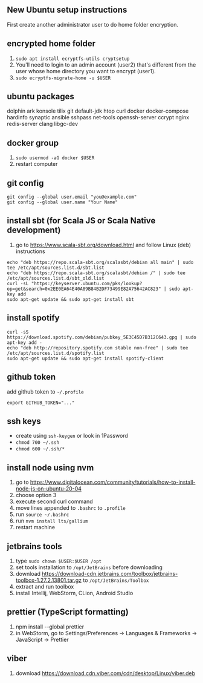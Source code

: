 New Ubuntu setup instructions
-----------------------------

First create another administrator user to do home folder encryption.

encrypted home folder
---------------------

1. `sudo apt install ecryptfs-utils cryptsetup`
2. You'll need to login to an admin account (user2) that's different from the user whose home directory you want to encrypt (user1).
3. `sudo ecryptfs-migrate-home -u $USER`

ubuntu packages
---------------

dolphin ark konsole tilix git default-jdk htop curl docker docker-compose hardinfo synaptic ansible sshpass net-tools openssh-server ccrypt nginx redis-server clang libgc-dev

docker group
------------

1. `sudo usermod -aG docker $USER`
2. restart computer

git config
----------

```
git config --global user.email "you@example.com"
git config --global user.name "Your Name"
```

install sbt (for Scala JS or Scala Native development)
------------------------------------------------------

1. go to https://www.scala-sbt.org/download.html and follow Linux (deb) instructions

```
echo "deb https://repo.scala-sbt.org/scalasbt/debian all main" | sudo tee /etc/apt/sources.list.d/sbt.list
echo "deb https://repo.scala-sbt.org/scalasbt/debian /" | sudo tee /etc/apt/sources.list.d/sbt_old.list
curl -sL "https://keyserver.ubuntu.com/pks/lookup?op=get&search=0x2EE0EA64E40A89B84B2DF73499E82A75642AC823" | sudo apt-key add
sudo apt-get update && sudo apt-get install sbt
```

install spotify
---------------

```
curl -sS https://download.spotify.com/debian/pubkey_5E3C45D7B312C643.gpg | sudo apt-key add - 
echo "deb http://repository.spotify.com stable non-free" | sudo tee /etc/apt/sources.list.d/spotify.list
sudo apt-get update && sudo apt-get install spotify-client
```

github token
------------

add github token to `~/.profile`

```
export GITHUB_TOKEN="..."
```

ssh keys
--------

- create using `ssh-keygen` or look in 1Password
- `chmod 700 ~/.ssh`
- `chmod 600 ~/.ssh/*`

install node using nvm
----------------------

1. go to https://www.digitalocean.com/community/tutorials/how-to-install-node-js-on-ubuntu-20-04
2. choose option 3
3. execute second curl command
4. move lines appended to `.bashrc` to `.profile`
5. run `source ~/.bashrc`
6. run `nvm install lts/gallium`
7. restart machine

jetbrains tools
---------------

1. type `sudo chown $USER:$USER /opt`
2. set tools installation to `/opt/JetBrains` before downloading
3. download https://download-cdn.jetbrains.com/toolbox/jetbrains-toolbox-1.27.2.13801.tar.gz to `/opt/JetBrains/Toolbox`
4. extract and run toolbox
5. install Intellij, WebStorm, CLion, Android Studio

prettier (TypeScript formatting)
--------------------------------

1. npm install --global prettier
2. in WebStorm, go to Settings/Preferences -> Languages & Frameworks -> JavaScript -> Prettier

viber
-----

1. download https://download.cdn.viber.com/cdn/desktop/Linux/viber.deb

